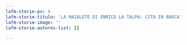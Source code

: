 ```yaml
---
lafm-storie-pv: 4
lafm-storie-titulo: 'LA MAIALETE DI ENRICO LA TALPA: CITA IN BARCA'
lafm-storie-image: ''
lafm-storie-autores-list: []

---
```

